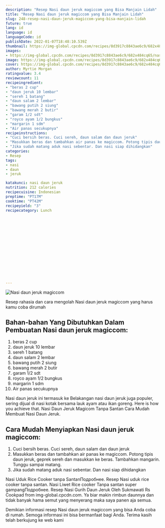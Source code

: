 ```yaml
---
description: "Resep Nasi daun jeruk magiccom yang Bisa Manjain Lidah"
title: "Resep Nasi daun jeruk magiccom yang Bisa Manjain Lidah"
slug: 248-resep-nasi-daun-jeruk-magiccom-yang-bisa-manjain-lidah
future: true
lang: id
language: id
languageCode: id
publishDate: 2022-01-07T18:48:10.539Z 
thumbnail: https://img-global.cpcdn.com/recipes/8d3917c8843ae6c9/682x484cq65/nasi-daun-jeruk-magiccom-foto-resep-utama.png
images:
- https://img-global.cpcdn.com/recipes/8d3917c8843ae6c9/682x484cq65/nasi-daun-jeruk-magiccom-foto-resep-utama.png
image: https://img-global.cpcdn.com/recipes/8d3917c8843ae6c9/682x484cq65/nasi-daun-jeruk-magiccom-foto-resep-utama.png
cover: https://img-global.cpcdn.com/recipes/8d3917c8843ae6c9/682x484cq65/nasi-daun-jeruk-magiccom-foto-resep-utama.png
author: Myrtie Morgan
ratingvalue: 3.4
reviewcount: 11
recipeingredient:
- "beras 2 cup"
- "daun jeruk 10 lembar"
- "sereh 1 batang"
- "daun salam 2 lembar"
- "bawang putih 2 siung"
- "bawang merah 2 butir"
- "garam 1/2 sdt"
- "royco ayam 1/2 bungkus"
- "margarin 1 sdm"
- "Air panas secukupnya"
recipeinstructions:
- "Cuci bersih beras. Cuci sereh, daun salam dan daun jeruk"
- "Masukkan beras dan tambahkan air panas ke magiccom. Potong tipis daun jeruk, geprek sereh dan masukkan ke beras. Tambahkan mangarin. Tunggu sampai matang."
- "Jika sudah matang aduk nasi sebentar. Dan nasi siap dihidangkan"
categories:
- Resep
tags:
- nasi
- daun
- jeruk

katakunci: nasi daun jeruk 
nutrition: 212 calories
recipecuisine: Indonesian
preptime: "PT17M"
cooktime: "PT42M"
recipeyield: "3"
recipecategory: Lunch


     
    
    
    
    
    
    
    
    
    
    
      
    
---
```



![Nasi daun jeruk magiccom](https://img-global.cpcdn.com/recipes/8d3917c8843ae6c9/682x484cq65/nasi-daun-jeruk-magiccom-foto-resep-utama.png)

Resep rahasia dan cara mengolah  Nasi daun jeruk magiccom yang harus kamu coba dirumah

<!--inarticleads1-->

## Bahan-bahan Yang Dibutuhkan Dalam Pembuatan Nasi daun jeruk magiccom:

1. beras 2 cup
1. daun jeruk 10 lembar
1. sereh 1 batang
1. daun salam 2 lembar
1. bawang putih 2 siung
1. bawang merah 2 butir
1. garam 1/2 sdt
1. royco ayam 1/2 bungkus
1. margarin 1 sdm
1. Air panas secukupnya

Nasi daun jeruk ini termasuk ke Belakangan nasi daun jeruk juga populer, sering dijual di nasi kotak bersama lauk ayam atau ikan goreng. Here is how you achieve that. Nasi Daun Jeruk Magicom Tanpa Santan Cara Mudah Membuat Nasi Daun Jeruk. 

<!--inarticleads2-->

## Cara Mudah Menyiapkan Nasi daun jeruk magiccom:

1. Cuci bersih beras. Cuci sereh, daun salam dan daun jeruk
1. Masukkan beras dan tambahkan air panas ke magiccom. Potong tipis daun jeruk, geprek sereh dan masukkan ke beras. Tambahkan mangarin. Tunggu sampai matang.
1. Jika sudah matang aduk nasi sebentar. Dan nasi siap dihidangkan


Nasi Uduk Rice Cooker tanpa SantanПодробнее. Resep Nasi uduk rice cooker tanpa santan. Nasi Liwet Rice cooker Tanpa santan super gampangПодробнее. Resep Nasi Gurih Daun Jeruk Oleh Sukmawati Rs Cookpad from img-global.cpcdn.com. Ya biar makin rimbun daunnya dan tidak banyak hama semut yang menyerang maka saya panen aja semua. 

Demikian informasi  resep Nasi daun jeruk magiccom   yang bisa Anda coba di rumah. Semoga informasi ini bisa bermanfaat bagi Anda. Terima kasih telah berkujung ke web kami
